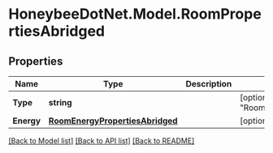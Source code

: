 
# HoneybeeDotNet.Model.RoomPropertiesAbridged

## Properties

Name | Type | Description | Notes
------------ | ------------- | ------------- | -------------
**Type** | **string** |  | [optional] [default to "RoomPropertiesAbridged"]
**Energy** | [**RoomEnergyPropertiesAbridged**](RoomEnergyPropertiesAbridged.md) |  | [optional] 

[[Back to Model list]](../README.md#documentation-for-models)
[[Back to API list]](../README.md#documentation-for-api-endpoints)
[[Back to README]](../README.md)

